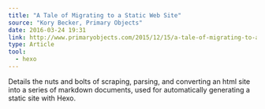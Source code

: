 ```yaml
---
title: "A Tale of Migrating to a Static Web Site"
source: "Kory Becker, Primary Objects"
date: 2016-03-24 19:31
link: http://www.primaryobjects.com/2015/12/15/a-tale-of-migrating-to-a-static-web-site/?utm_content=buffereb4d0&utm_medium=social&utm_source=twitter.com&utm_campaign=buffer
type: Article
tool:
  - hexo
---
```

Details the nuts and bolts of scraping, parsing, and converting an html site into a series of markdown documents, used for automatically generating a static site with Hexo.





